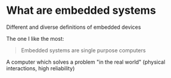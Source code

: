 # What are embedded systems

Different and diverse definitions of embedded devices

The one I like the most:

> Embedded systems are single purpose computers <!-- .element class="" -->

A computer which solves a problem "in the real world" (physical interactions, high reliability)


